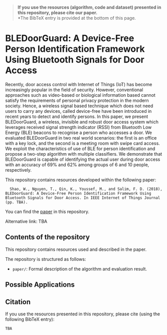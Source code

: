 > **If you use the resources (algorithm, code and dataset) presented in this repository, please cite our paper.**  
*The BibTeX entry is provided at the bottom of this page. 

# BLEDoorGuard: A Device-Free Person Identification Framework Using Bluetooth Signals for Door Access
Recently, door access control with Internet of Things (IoT) has become increasingly popular in the field of security. However, conventional approaches such as video-based or biological information based cannot satisfy the requirements of personal privacy protection in the modern society. Hence, a wireless signal based technique which does not need users to carry any devices, called device-free have been introduced in recent years to detect and identify persons. In this paper, we present BLEDoorGuard, a wireless, invisible and robust door access system which leverages received signal strength indicator (RSSI) from Bluetooth Low Energy (BLE) beacons to recognise a person who accesses a door. We evaluated BLEDoorGuard in two real world scenarios: the first is an office with a key lock, and the second is a meeting room with swipe card access. We exploit the characteristics of use of BLE for person identification and propose a two-step algorithm with multiple classifiers. We demonstrate that BLEDoorGuard is capable of identifying the actual user during door access with
an accuracy of 69% and 62% among groups of 6 and 10 people, respectively.

This repository contains resources developed within the following paper:

	  Shao, W., Nguyen, T., Qin, K., Youssef, M., and Salim, F. D. (2018), BLEDoorGuard: A Device-Free Person Identification Framework Using Bluetooth Signals for Door Access. In IEEE Internet of Things Journal (pp. TBA). 

You can find the [paper](the-link) in this repository. 

Alternative link: TBA

## Contents of the repository
This repository contains resources used and described in the paper.

The repository is structured as follows:

- `paper/`: Formal description of the algorithm and evaluation result. 

## Possible Applications

## Citation
If you use the resources presented in this repository, please cite (using the following BibTeX entry):
```
TBA
```
